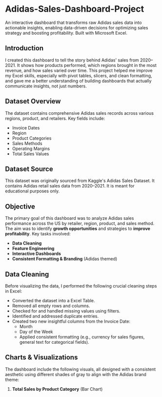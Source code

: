 # Adidas-Sales-Dashboard-Project
An interactive dashboard that transforms raw Adidas sales data into actionable insights, enabling data-driven decisions for optimizing sales strategy and boosting profitability. Built with Microsoft Excel.
## Introduction
I created this dashboard to tell the story behind Adidas' sales from 2020–2021. It shows how products performed, which regions brought in the most revenue, and how sales varied over time. This project helped me improve my Excel skills, especially with pivot tables, slicers, and clean formatting, and gave me a better understanding of building dashboards that actually communicate insights, not just numbers.
## Dataset Overview
The dataset contains comprehensive Adidas sales records across various regions, product, and retailers. Key fields include:
* Invoice Dates
* Region
* Product Categories
* Sales Methods
* Operating Margins
* Total Sales Values
## Dataset Source
This dataset was originally sourced from Kaggle's Adidas Sales Dataset. It contains Adidas retail sales data from 2020–2021. It is meant for educational purposes only.
## Objective
The primary goal of this dashboard was to analyze Adidas sales performance across the US by retailer, region, product, and sales method. The aim was to identify **growth opportunities** and strategies to **improve profitability**.
Key tasks involved:
* **Data Cleaning**
* **Feature Engineering**
* **Interactive Dashboards**
* **Consistent Formatting & Branding** (Adidas themed)
## Data Cleaning
Before visualizing the data, I performed the following crucial cleaning steps in Excel:
* Converted the dataset into a Excel Table.
* Removed all empty rows and columns.
* Checked for and handled missing values using filters.
* Identified and addressed duplicate entries.
* Created two new insightful columns from the Invoice Date:
    * Month
    * Day of the Week
    * Applied consistent formatting (e.g., currency for sales figures, general text for categorical fields).
## Charts & Visualizations
The dashboard include the following visuals, all designed with a consistent aesthetic using different shades of gray to align with the Adidas brand theme:
1.  **Total Sales by Product Category** (Bar Chart)
   
